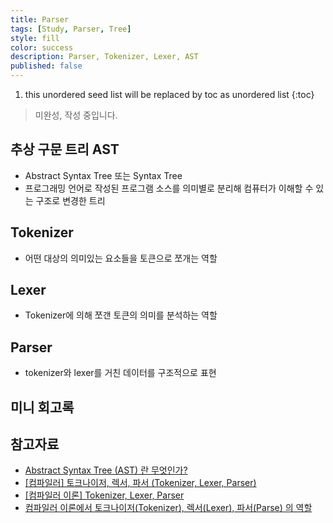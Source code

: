 ```yaml
---
title: Parser
tags: [Study, Parser, Tree]
style: fill
color: success
description: Parser, Tokenizer, Lexer, AST
published: false
---
```


1. this unordered seed list will be replaced by toc as unordered list
{:toc}

> 미완성, 작성 중입니다.

## 추상 구문 트리 AST
- Abstract Syntax Tree 또는 Syntax Tree
- 프로그래밍 언어로 작성된 프로그램 소스를 의미별로 분리해 컴퓨터가 이해할 수 있는 구조로 변경한 트리

## Tokenizer
- 어떤 대상의 의미있는 요소들을 토큰으로 쪼개는 역할

## Lexer
- Tokenizer에 의해 쪼갠 토큰의 의미를 분석하는 역할

## Parser
- tokenizer와 lexer를 거친 데이터를 구조적으로 표현

## 미니 회고록

## 참고자료
- [Abstract Syntax Tree (AST) 란 무엇인가?](https://jake-seo-dev.tistory.com/124)
- [[컴파일러] 토크나이저, 렉서, 파서 (Tokenizer, Lexer, Parser)](https://gobae.tistory.com/94)
- [[컴파일러 이론] Tokenizer, Lexer, Parser](https://trumanfromkorea.tistory.com/79)
- [컴파일러 이론에서 토크나이저(Tokenizer), 렉서(Lexer), 파서(Parse) 의 역할](https://velog.io/@mu1616/%EC%BB%B4%ED%8C%8C%EC%9D%BC%EB%9F%AC-%EC%9D%B4%EB%A1%A0%EC%97%90%EC%84%9C-%ED%86%A0%ED%81%AC%EB%82%98%EC%9D%B4%EC%A0%80Tokenizer-%EB%A0%89%EC%84%9CLexer-%ED%8C%8C%EC%84%9CParse-%EC%9D%98-%EC%97%AD%ED%95%A0)
